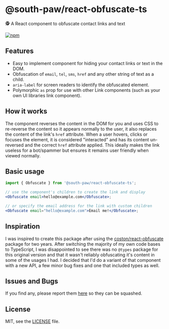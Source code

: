 # @south-paw/react-obfuscate-ts

🕵️ A React component to obfuscate contact links and text

[![npm](https://img.shields.io/npm/v/@south-paw/react-obfuscate-ts.svg)](https://www.npmjs.com/package/@south-paw/react-obfuscate-ts)

## Features

- Easy to implement component for hiding your contact links or text in the DOM.
- Obfuscation of `email`, `tel`, `sms`, `href` and any other string of text as a child.
- `aria-label` for screen readers to identify the obfuscated element.
- Polymorphic `as` prop for use with other Link components (such as your own UI libraries link component).

## How it works

The component reverses the content in the DOM for you and uses CSS to re-reverse the content so it appears normally to the user, it also replaces the content of the link's `href` attribute. When a user hovers, clicks or focuses the element, it is considered "interacted" and has its content un-reversed and the correct `href` attribute applied. This ideally makes the link useless for a bot/spammer but ensures it remains user friendly when viewed normally.

## Basic usage

```jsx
import { Obfuscate } from '@south-paw/react-obfuscate-ts';

// use the component's children to create the link and display
<Obfuscate email>hello@example.com</Obfuscate>;

// or specify the email address for the link with custom children
<Obfuscate email="hello@example.com">Email me!</Obfuscate>;
```

## Inspiration

I was inspired to create this package after using the [coston/react-obfuscate](https://github.com/coston/react-obfuscate) package for two years. After switching the majority of my own code bases to TypeScript, I was disappointed to see there was no `@types` package for this original version and that it wasn't reliably obfuscating it's content in some of the usages I had. I decided that I'd do a variant of that component with a new API, a few minor bug fixes and one that included types as well.

## Issues and Bugs

If you find any, please report them [here](https://github.com/South-Paw/react-obfuscate-ts/issues) so they can be squashed.

## License

MIT, see the [LICENSE](./LICENSE) file.
